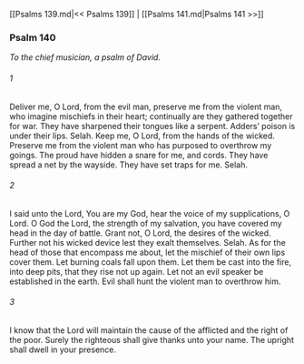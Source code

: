 [[Psalms 139.md|<< Psalms 139]]  |  [[Psalms 141.md|Psalms 141 >>]]

### Psalm 140

*To the chief musician, a psalm of David.*

###### 1
Deliver me, O Lord, from the evil man, preserve me from the violent man, who imagine mischiefs in their heart; continually are they gathered together for war. They have sharpened their tongues like a serpent. Adders’ poison is under their lips. Selah. Keep me, O Lord, from the hands of the wicked. Preserve me from the violent man who has purposed to overthrow my goings. The proud have hidden a snare for me, and cords. They have spread a net by the wayside. They have set traps for me. Selah.

###### 2
I said unto the Lord, You are my God, hear the voice of my supplications, O Lord. O God the Lord, the strength of my salvation, you have covered my head in the day of battle. Grant not, O Lord, the desires of the wicked. Further not his wicked device lest they exalt themselves. Selah. As for the head of those that encompass me about, let the mischief of their own lips cover them. Let burning coals fall upon them. Let them be cast into the fire, into deep pits, that they rise not up again. Let not an evil speaker be established in the earth. Evil shall hunt the violent man to overthrow him.

###### 3
I know that the Lord will maintain the cause of the afflicted and the right of the poor. Surely the righteous shall give thanks unto your name. The upright shall dwell in your presence.